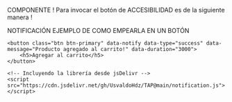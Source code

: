 

COMPONENTE 
! Para invocar el botón de ACCESIBILIDAD es de la siguiente manera !


<help-button
  email="soporte@example.com"
  phone="+987654321"
  forum="https://mi-foro.com">
</help-button>

<!-- Cargar el script del botón de ayuda desde jsDelivr -->
<script src="https://cdn.jsdelivr.net/gh/UsvaldoHdz/TAP/help-button.js"></script>


NOTIFICACIÓN
EJEMPLO DE COMO EMPEARLA EN UN BOTÓN 
 <!-- Botón que dispara una notificación de éxito -->
    <button class="btn btn-primary" data-notify data-type="success" data-message="Producto agregado al carrito!" data-duration="3000">
        <h5>Agregar al carrito</h5>
    </button>

    <!-- Incluyendo la librería desde jsDelivr -->
    <script src="https://cdn.jsdelivr.net/gh/UsvaldoHdz/TAP@main/notification.js"></script>
